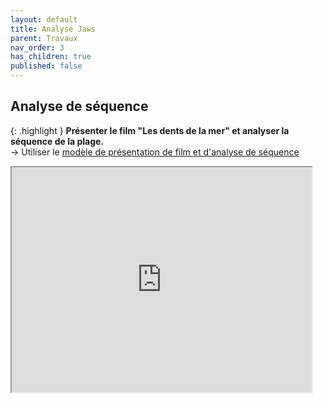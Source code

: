 ```yaml
---
layout: default
title: Analyse Jaws
parent: Travaux
nav_order: 3
has_children: true
published: false
---
```

## Analyse de séquence

{: .highlight }
**Présenter le film "Les dents de la mer" et analyser la séquence de la plage.**  
→ Utiliser le [modèle de présentation de film et d'analyse de séquence](../Travaux/1-0-presentations.html)

<iframe src="https://drive.google.com/file/d/1vJqGeTJJSJCmN0ET-10AjWxkdI-KsIoH/preview" width="480" height="360"  allow="autoplay"></iframe>